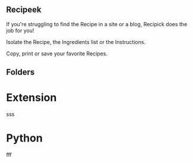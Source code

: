 ## Recipeek

If you're struggling to find the Recipe in a site or a blog, Recipick does the job for you!

Isolate the Recipe, the Ingredients list or the Instructions.

Copy, print or save your favorite Recipes.

## Folders

# Extension

sss

# Python

fff
